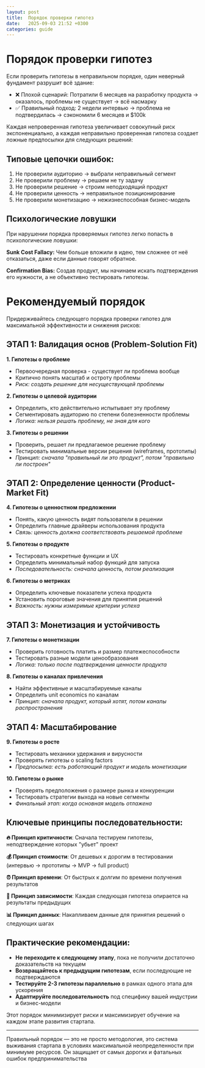 ```yaml
---
layout: post
title:  Порядок проверки гипотез
date:   2025-09-03 21:52 +0300
categories: guide
---
```


# Порядок проверки гипотез

Если проверить гипотезы в неправильном порядке, один неверный фундамент разрушит всё здание:

* ❌ Плохой сценарий: Потратили 6 месяцев на разработку продукта → оказалось, проблемы не существует → всё насмарку
* ✅ Правильный подход: 2 недели интервью → проблема не подтвердилась → сэкономили 6 месяцев и $100k

Каждая непроверенная гипотеза увеличивает совокупный риск экспоненциально, а каждая неправильно проверенная гипотеза 
создает ложные предпосылки для следующих решений:

## Типовые цепочки ошибок:

1. Не проверили аудиторию → выбрали неправильный сегмент
2. Не проверили проблему → решаем не ту задачу
3. Не проверили решение → строим неподходящий продукт
4. Не проверили ценность → неправильное позиционирование
5. Не проверили монетизацию → нежизнеспособная бизнес-модель

## Психологические ловушки

При нарушении порядка проверяемых гипотез легко попасть в психологические ловушки:

**Sunk Cost Fallacy:** Чем больше вложили в идею, тем сложнее от неё отказаться, даже если данные говорят обратное.

**Confirmation Bias:** Создав продукт, мы начинаем искать подтверждения его нужности, а не объективно тестировать гипотезы.

# Рекомендуемый порядок 

Придерживайтесь следующего порядка проверки гипотез для максимальной эффективности и снижения рисков:

## **ЭТАП 1: Валидация основ (Problem-Solution Fit)**

**1. Гипотезы о проблеме** 
- Первоочередная проверка - существует ли проблема вообще
- Критично понять масштаб и остроту проблемы
- *Риск: создать решение для несуществующей проблемы*

**2. Гипотезы о целевой аудитории**
- Определить, кто действительно испытывает эту проблему
- Сегментировать аудиторию по степени болезненности проблемы
- *Логика: нельзя решать проблему, не зная для кого*

**3. Гипотезы о решении**
- Проверить, решает ли предлагаемое решение проблему
- Тестировать минимальные версии решения (wireframes, прототипы)
- *Принцип: сначала "правильный ли это продукт", потом "правильно ли построен"*

## **ЭТАП 2: Определение ценности (Product-Market Fit)**

**4. Гипотезы о ценностном предложении**
- Понять, какую ценность видят пользователи в решении
- Определить главные драйверы использования продукта
- *Связь: ценность должна соответствовать решаемой проблеме*

**5. Гипотезы о продукте**
- Тестировать конкретные функции и UX
- Определить минимальный набор функций для запуска
- *Последовательность: сначала ценность, потом реализация*

**6. Гипотезы о метриках**
- Определить ключевые показатели успеха продукта
- Установить пороговые значения для принятия решений
- *Важность: нужны измеримые критерии успеха*

## **ЭТАП 3: Монетизация и устойчивость**

**7. Гипотезы о монетизации**
- Проверить готовность платить и размер платежеспособности
- Тестировать разные модели ценообразования
- *Логика: только после подтверждения ценности продукта*

**8. Гипотезы о каналах привлечения**
- Найти эффективные и масштабируемые каналы
- Определить unit economics по каналам
- *Принцип: сначала продукт, который хотят, потом каналы распространения*

## **ЭТАП 4: Масштабирование**

**9. Гипотезы о росте**
- Тестировать механики удержания и вирусности
- Проверять гипотезы о scaling factors
- *Предпосылка: есть работающий продукт и модель монетизации*

**10. Гипотезы о рынке**
- Проверять предположения о размере рынка и конкуренции
- Тестировать стратегии выхода на новые сегменты
- *Финальный этап: когда основная модель отлажена*

## **Ключевые принципы последовательности:**

**🔥 Принцип критичности**: Сначала тестируем гипотезы, неподтверждение которых "убьет" проект

**💰 Принцип стоимости**: От дешевых к дорогим в тестировании (интервью → прототипы → MVP → full product)

**⏰ Принцип времени**: От быстрых к долгим по времени получения результатов

**🎯 Принцип зависимости**: Каждая следующая гипотеза опирается на результаты предыдущих

**📊 Принцип данных**: Накапливаем данные для принятия решений о следующих шагах

## **Практические рекомендации:**

- **Не переходите к следующему этапу**, пока не получили достаточно доказательств на текущем
- **Возвращайтесь к предыдущим гипотезам**, если последующие не подтверждаются
- **Тестируйте 2-3 гипотезы параллельно** в рамках одного этапа для ускорения
- **Адаптируйте последовательность** под специфику вашей индустрии и бизнес-модели

Этот порядок минимизирует риски и максимизирует обучение на каждом этапе развития стартапа.

---

Правильный порядок — это не просто методология, это система выживания стартапа в условиях максимальной неопределенности при минимуме ресурсов. Он защищает от самых дорогих и фатальных ошибок предпринимательства

